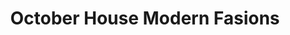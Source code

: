 ---
title: "October House Modern Fasions"
url: /saint-augustine/october-house-modern-fasions/
shop: clothes
---